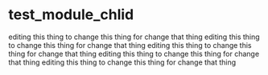 # test_module_chlid

editing this thing to change this thing for change that thing
editing this thing to change this thing for change that thing
editing this thing to change this thing for change that thing
editing this thing to change this thing for change that thing
editing this thing to change this thing for change that thing